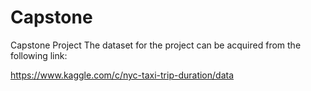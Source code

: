 # Capstone
Capstone Project
The dataset for the project can be acquired from the following link:

https://www.kaggle.com/c/nyc-taxi-trip-duration/data
